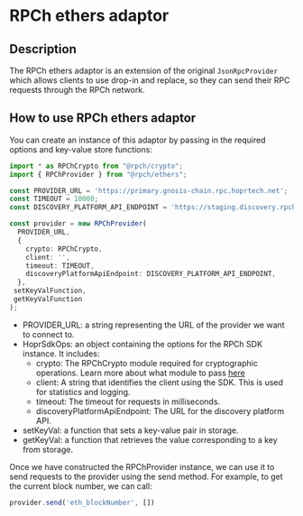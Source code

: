 # RPCh ethers adaptor

## Description

The RPCh ethers adaptor is an extension of the original `JsonRpcProvider` which allows clients to use drop-in and replace, so they can send their RPC requests through the RPCh network.

## How to use RPCh ethers adaptor

You can create an instance of this adaptor by passing in the required options and key-value store functions:
```TypeScript
import * as RPChCrypto from "@rpch/crypto";
import { RPChProvider } from "@rpch/ethers";

const PROVIDER_URL = 'https://primary.gnosis-chain.rpc.hoprtech.net';
const TIMEOUT = 10000;
const DISCOVERY_PLATFORM_API_ENDPOINT = 'https://staging.discovery.rpch.tech';

const provider = new RPChProvider(
  PROVIDER_URL,
  {
    crypto: RPChCrypto,
    client: '',
    timeout: TIMEOUT,
    discoveryPlatformApiEndpoint: DISCOVERY_PLATFORM_API_ENDPOINT,
  },
 setKeyValFunction,
 getKeyValFunction
);
```

- PROVIDER_URL: a string representing the URL of the provider we want to connect to.
- HoprSdkOps: an object containing the options for the RPCh SDK instance. It includes:
  - crypto: The RPChCrypto module required for cryptographic operations. Learn more about what module to pass [here](https://github.com/Rpc-h/crypto#rpch-crypto)
  - client: A string that identifies the client using the SDK. This is used for statistics and logging.
  - timeout: The timeout for requests in milliseconds.
  - discoveryPlatformApiEndpoint: The URL for the discovery platform API.
- setKeyVal: a function that sets a key-value pair in storage.
- getKeyVal: a function that retrieves the value corresponding to a key from storage.

Once we have constructed the RPChProvider instance, we can use it to send requests to the provider using the send method. For example, to get the current block number, we can call: 
```TypeScript
provider.send('eth_blockNumber', [])
```